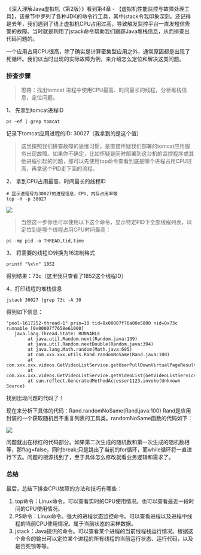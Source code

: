 

《深入理解Java虚拟机（第2版）》看到第4章 - 【虚拟机性能监控与故障处理工具】，该章节中罗列了各种JDK的命令行工具，其中jstack令我印象深刻。还记得是去年，我们遇到了线上虚拟机CPU占用过高，导致触发监控平台一直发短信告警的故障。当时就是利用了jstack命令帮助我们跟踪Java堆栈信息，从而排查出代码问题的。

一个应用占用CPU很高，除了确实是计算密集型应用之外，通常原因都是出现了死循环。我们以当时出现的实际故障为例，来介绍怎么定位和解决这类问题。

### 排查步骤

> 思路：找出tomcat 进程中使用CPU最高、时间最长的线程，分析堆栈信息，定位问题。

1、	先拿到tomcat进程ID 

```
ps –ef | grep tomcat
```
记录下tomcat应用进程的ID: 30027（我拿到的是这个值）

> 这里按照我们排查故障的思维习惯，是直接怀疑我们部署的tomcat应用服务出现故障。如果你不确定，比如怀疑是同时部署到这台机的监控程序或其他进程引起的问题，那可以先使用top命令查看到底是哪个进程占用CPU过高，再拿这个PID走下面的流程。

2、	拿到CPU占用最高、时间最长的线程ID

```
# 显示进程号为30027的进程信息，CPU、内存占用率等
top -H -p 30027
```
![](https://ws3.sinaimg.cn/large/006tNc79gy1fsjmoa4h15j30pa08wn7z.jpg) 

> 当然这一步你也可以使用以下这个命令，显示特定PID下全部线程列表，以定位到是哪个线程占用CPU时间最高：

```
ps -mp pid -o THREAD,tid,time
``` 
  
3、	将需要的线程ID转换为16进制格式

```
printf "%x\n" 1852
```
得到结果：73c（这里我只查看了1852这个线程ID）

4、打印线程的堆栈信息

```
jstack 30027 |grep 73c -A 30
```
得到如下信息：

```
"pool-1617252-thread-1" prio=10 tid=0x00007f76a00e5800 nid=0x73c runnable [0x00007f7658e61000]
   java.lang.Thread.State: RUNNABLE
        at java.util.Random.next(Random.java:139)
        at java.util.Random.nextDouble(Random.java:394)
        at java.lang.Math.random(Math.java:695)
        at com.xxx.xxx.utils.Rand.randomNoSame(Rand.java:100)
        at com.xxx.xxx.videos.GetVideoListService.getUserPullDownVirtualPageResult(GetVideoListService.java:275)
        at com.xxx.xxx.videos.GetVideoListService.getVideoList(GetVideoListService.java:94)
        at sun.reflect.GeneratedMethodAccessor1123.invoke(Unknown Source)
```

找到出现问题的代码了！

现在来分析下具体的代码：Rand.randomNoSame(Rand.java:100)
Rand是应用封装的一个获取随机且不重复列表的工具类。randomNoSame函数的代码如下：

![](https://ws4.sinaimg.cn/large/006tNc79gy1fsjlk401rzj30x80t2dl5.jpg)

问题就出在标红的代码部分。如果第二次生成的随机数和第一次生成的随机数相等，那flag=false，同时break;只是跳出了当前的for循环，而while循环将一直进行下去。问题的根源找到了，至于具体怎么修改就看业务逻辑和需求了。

 
### 总结

最后，总结下排查CPU故障的方法和技巧有哪些：

1. top命令：Linux命令。可以查看实时的CPU使用情况。也可以查看最近一段时间的CPU使用情况。
2. PS命令：Linux命令。强大的进程状态监控命令。可以查看进程以及进程中线程的当前CPU使用情况。属于当前状态的采样数据。
3. jstack：Java提供的命令。可以查看某个进程的当前线程栈运行情况。根据这个命令的输出可以定位某个进程的所有线程的当前运行状态、运行代码，以及是否死锁等等。